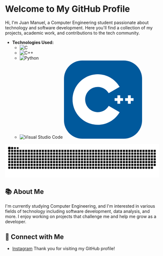 # Welcome to My GitHub Profile
Hi, I'm Juan Manuel, a Computer Engineering student passionate about technology and software development. Here you'll find a collection of my projects, academic work, and contributions to the tech community.
- **Technologies Used:**
  - ![C](https://img.shields.io/badge/C-A8B9CC?style=flat&logo=c&logoColor=white)
  - ![C++](https://img.shields.io/badge/C%2B%2B-F34B7F?style=flat&logo=c%2B%2B&logoColor=white)
  - ![Python](https://img.shields.io/badge/Python-3776AB?style=flat&logo=python&logoColor=white)
  - ![Visual Studio Code](https://img.shields.io/badge/VS_Code-007ACC?style=flat&logo=visual-studio-code&logoColor=white)
<svg xmlns="http://www.w3.org/2000/svg" width="256" height="256" fill="none" viewBox="0 0 256 256"><rect width="256" height="256" fill="#00599C" rx="60"/><path fill="#fff" d="M110.759 210.517C65.1254 210.517 28 173.392 28 127.759C28 82.1254 65.1254 45 110.759 45C140.204 45 167.667 60.8458 182.427 86.3533L146.611 107.079C139.224 94.3111 125.485 86.3793 110.759 86.3793C87.9416 86.3793 69.3793 104.942 69.3793 127.759C69.3793 150.575 87.9416 169.138 110.759 169.138C125.486 169.138 139.225 161.206 146.613 148.436L182.429 169.161C167.669 194.671 140.206 210.517 110.759 210.517Z"/><path fill="#fff" d="M193.517 123.161H184.321V113.965H175.127V123.161H165.931V132.356H175.127V141.552H184.321V132.356H193.517V123.161Z"/><path fill="#fff" d="M228 123.161H218.804V113.965H209.61V123.161H200.414V132.356H209.61V141.552H218.804V132.356H228V123.161Z"/></svg>

![snake gif](https://github.com/JuanMa-dotcom/JuanMa-dotcom/blob/output/github-snake.svg)

## 📚 About Me
I'm currently studying Computer Engineering, and I'm interested in various fields of technology including software development, data analysis, and more. I enjoy working on projects that challenge me and help me grow as a developer.



## 🤝 Connect with Me
- [Instagram](https://www.instagram.com/)
Thank you for visiting my GitHub profile!

